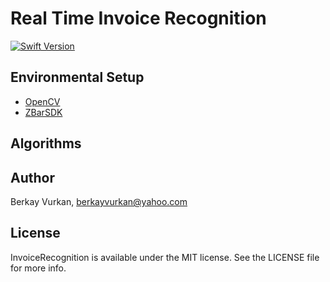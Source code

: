 # Real Time Invoice Recognition

[![Swift Version](https://img.shields.io/badge/Swift-4%20&%205-41ab5d.svg)](https://developer.apple.com/swift)

## Environmental Setup

- [OpenCV](https://github.com/brkyvrkn/InvoiceRecognition/wiki/OpenCV-iOS-with-Swift)
- [ZBarSDK](https://github.com/brkyvrkn/InvoiceRecognition/wiki/OpenCV-iOS-with-Swift)

## Algorithms


## Author

Berkay Vurkan, berkayvurkan@yahoo.com

## License

InvoiceRecognition is available under the MIT license. See the LICENSE file for more info.

